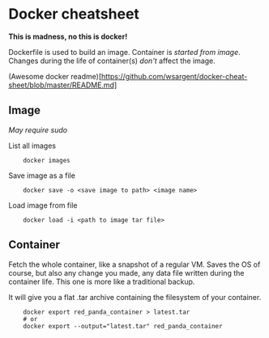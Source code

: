 # Docker cheatsheet
**This is madness, no this is docker!**

Dockerfile is used to build an image. Container is *started from image*. Changes during the life of container(s) *don't* affect the image.

(Awesome docker readme)[https://github.com/wsargent/docker-cheat-sheet/blob/master/README.md]


## Image

*May require sudo*

List all images
```
	docker images 
```

Save image as a file
```
	docker save -o <save image to path> <image name>
```

Load image from file
```
	docker load -i <path to image tar file>
```

## Container 

Fetch the whole container, like a snapshot of a regular VM. Saves the OS of course, but also any change you made, any data file written during the container life. This one is more like a traditional backup.

It will give you a flat .tar archive containing the filesystem of your container.

```
	docker export red_panda_container > latest.tar 
	# or
	docker export --output="latest.tar" red_panda_container
```



